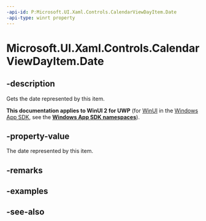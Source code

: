 ```yaml
---
-api-id: P:Microsoft.UI.Xaml.Controls.CalendarViewDayItem.Date
-api-type: winrt property
---
```


<!-- Property syntax
public Windows.Foundation.DateTime Date { get; }
-->

# Microsoft.UI.Xaml.Controls.CalendarViewDayItem.Date

## -description
Gets the date represented by this item.

**This documentation applies to WinUI 2 for UWP** (for [WinUI](/windows/apps/winui/winui3/) in the [Windows App SDK](/windows/apps/windows-app-sdk/), see the **[Windows App SDK namespaces](/windows/windows-app-sdk/api/winrt/)**).

## -property-value
The date represented by this item.

## -remarks

## -examples

## -see-also
